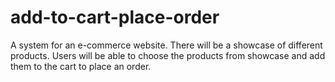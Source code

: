 # add-to-cart-place-order
A system for an e-commerce website. There will be a showcase of different products. Users will be able to choose the products from showcase and add them to the cart to place an order.
